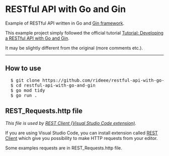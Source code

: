 # RESTful API with Go and Gin

Example of RESTful API written in Go and
[Gin framework](https://gin-gonic.com/).

This example project simply followed the official tutorial
[Tutorial: Developing a RESTful API with Go and Gin](https://golang.org/doc/tutorial/web-service-gin).

It may be slightly different from the original (more comments etc.).

---

## How to use

<pre>
  $ git clone https://github.com/rideee/restful-api-with-go-and-gin
  $ cd restful-api-with-go-and-gin
  $ go mod tidy
  $ go run .
</pre>

## REST_Requests.http file

_This file is used by
[REST Client (Visual Studio Code extension)](https://marketplace.visualstudio.com/items?itemName=humao.rest-client)._

If you are using Visual Studio Code, you can install extension called
[REST Client](https://marketplace.visualstudio.com/items?itemName=humao.rest-client)
which give you possibility to make HTTP requests from your editor.

Some examples requests are in REST_Requests.http file.
